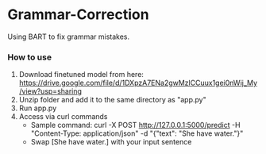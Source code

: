# Grammar-Correction
Using BART to fix grammar mistakes.

### How to use
1. Download finetuned model from here: https://drive.google.com/file/d/1DXpzA7ENa2gwMzlCCuux1gei0nWij_My/view?usp=sharing
2. Unzip folder and add it to the same directory as "app.py"
3. Run app.py
4. Access via curl commands
   * Sample command: curl -X POST http://127.0.0.1:5000/predict -H "Content-Type: application/json" -d "{\"text\": \"She have water.\"}"
   * Swap [She have water.] with your input sentence
